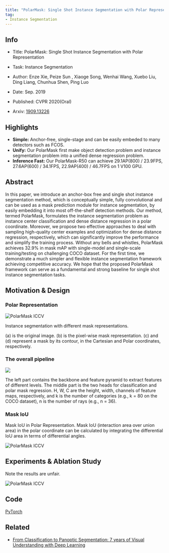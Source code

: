```yaml
---
title: "PolarMask: Single Shot Instance Segmentation with Polar Representation"
tag:
- Instance Segmentation
---
```


## Info

- Title: PolarMask: Single Shot Instance Segmentation with Polar Representation

- Task: Instance Segmentation

- Author: Enze Xie, Peize Sun , Xiaoge Song, Wenhai Wang, Xuebo Liu, Ding Liang, Chunhua Shen, Ping Luo

- Date: Sep. 2019
- Published: CVPR 2020(Oral)

- Arxiv: [1909.13226](https://arxiv.org/abs/1909.13226)

  

## Highlights

- **Simple:** Anchor-free, single-stage and can be easily embeded to many detectors such as FCOS.
- **Unify:** Our PolarMask first make object detection problem and instance segmentation problem into a unified dense regression problem.
- **Inference Fast:** Our PolarMask-R50 can achieve 29.1AP(800) / 23.9FPS, 27.6AP(600) / 34.1FPS, 22.9AP(400) / 46.7FPS on 1 V100 GPU.

## Abstract

In this paper, we introduce an anchor-box free and single shot instance segmentation method, which is conceptually simple, fully convolutional and can be used as a mask prediction module for instance segmentation, by easily embedding it into most off-the-shelf detection methods. Our method, termed PolarMask, formulates the instance segmentation problem as instance center classification and dense distance regression in a polar coordinate. Moreover, we propose two effective approaches to deal with sampling high-quality center examples and optimization for dense distance regression, respectively, which can significantly improve the performance and simplify the training process. Without any bells and whistles, PolarMask achieves 32.9% in mask mAP with single-model and single-scale training/testing on challenging COCO dataset. For the first time, we demonstrate a much simpler and flexible instance segmentation framework achieving competitive accuracy. We hope that the proposed PolarMask framework can serve as a fundamental and strong baseline for single shot instance segmentation tasks. 

<script async src="https://pagead2.googlesyndication.com/pagead/js/adsbygoogle.js"></script>
<ins class="adsbygoogle"
     style="display:block; text-align:center;"
     data-ad-layout="in-article"
     data-ad-format="fluid"
     data-ad-client="ca-pub-4466575858054752"
     data-ad-slot="8787986126"></ins>
<script>
     (adsbygoogle = window.adsbygoogle || []).push({});
</script>



## Motivation & Design

### Polar Representation

![PolarMask ICCV](https://i.imgur.com/wFgjB7Y.png)


Instance segmentation with different mask representations.

(a) is the original image. (b) is the pixel-wise mask representation. (c) and (d) represent a mask by its contour, in the Cartesian and Polar coordinates, respectively.



### The overall pipeline



![](https://github.com/xieenze/PolarMask/raw/master/imgs/pipeline.png)



The left part contains the backbone and feature pyramid to extract features of different levels. The middle part is the two heads for classification and polar mask regression. H, W, C are the height, width, channels of feature maps, respectively, and k is the number of categories (e.g., k = 80 on the COCO dataset), n is the number of rays (e.g., n = 36).

### Mask IoU

Mask IoU in Polar Representation. Mask IoU (interaction area over union area) in the polar coordinate can be calculated by integrating the differential IoU area in terms of differential angles.


![PolarMask ICCV](https://i.imgur.com/ZwKoMvC.png)



## Experiments & Ablation Study

Note the results are unfair.

![PolarMask ICCV](https://github.com/xieenze/PolarMask/raw/master/imgs/performance.png)

<script async src="https://pagead2.googlesyndication.com/pagead/js/adsbygoogle.js"></script>
<ins class="adsbygoogle"
     style="display:block; text-align:center;"
     data-ad-layout="in-article"
     data-ad-format="fluid"
     data-ad-client="ca-pub-4466575858054752"
     data-ad-slot="8787986126"></ins>
<script>
     (adsbygoogle = window.adsbygoogle || []).push({});
</script>



## Code


[PyTorch](https://github.com/xieenze/PolarMask)



## Related

- [From Classification to Panoptic Segmentation: 7 years of Visual Understanding with Deep Learning](https://arxivnote.ddlee.cn/2019/08/17/Classification-to-Panoptic-Segmentation-visual-understanding-CVPR.html)